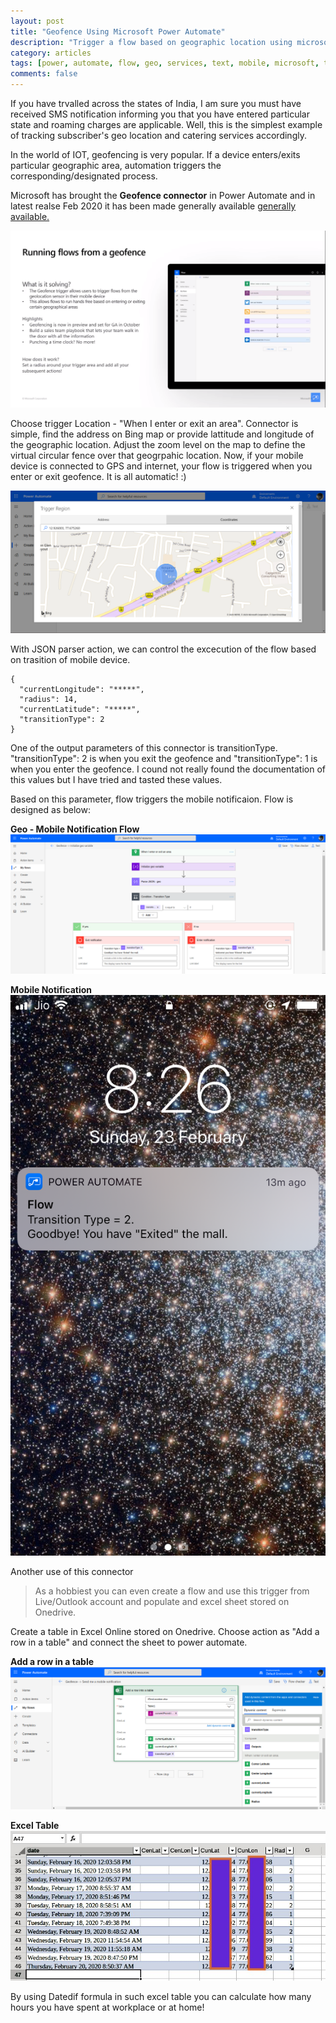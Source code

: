 ```yaml
---
layout: post
title: "Geofence Using Microsoft Power Automate"
description: "Trigger a flow based on geographic location using microsoft power automate mobile application"
category: articles
tags: [power, automate, flow, geo, services, text, mobile, microsoft, trigger, excel, table]
comments: false
---
```

If you have trvalled across the states of India, I am sure you must have received SMS notification informing you that you have entered particular state and roaming charges are applicable. Well, this is the simplest example of tracking subscriber's geo location and catering services accordingly.

In the world of IOT, geofencing is very popular. If a device enters/exits particular geographic area, automation triggers the corresponding/designated process. 

Microsoft has brought the **Geofence connector** in Power Automate and in latest realse Feb 2020 it has been made generally available [generally available.](https://docs.microsoft.com/en-us/power-platform-release-plan/2019wave2/power-automate/running-flows-geofence-generally)

![Release ](https://raw.githubusercontent.com/Mparesh/mparesh.github.io/master/asset/geofence2.png  "Release")

Choose trigger Location - "When I enter or exit an area". Connector is simple, find the address on Bing map or provide lattitude and longitude of the geographic location. Adjust the zoom level on the map to define the virtual circular fence over that geogrpahic location. Now, if your mobile device is connected to GPS and internet, your flow is triggered when you enter or exit  geofence. It is all automatic! :)

![Connector ](https://raw.githubusercontent.com/Mparesh/mparesh.github.io/master/asset/geofence1.png  "Connector")

With JSON parser action, we can control the excecution of the flow based on trasition of mobile device.

	{
	  "currentLongitude": "*****",
	  "radius": 14,
	  "currentLatitude": "*****",
	  "transitionType": 2
	}

One of the output parameters of this connector is transitionType. "transitionType": 2 is when you exit the geofence and "transitionType": 1 is when you enter the geofence. I cound not really found the documentation of this values but I have tried and tasted these values.

Based on this parameter, flow triggers the mobile notificaion. Flow is designed as below:

**Geo - Mobile Notification Flow**
![Geo - Mobile Notification ](https://raw.githubusercontent.com/Mparesh/mparesh.github.io/master/asset/geo5.png  "Geo - Mobile Notification")

**Mobile Notification**
![ ](https://raw.githubusercontent.com/Mparesh/mparesh.github.io/master/asset/IMG_5447.PNG  "Mobile Notification")

Another use of this connector


>As a hobbiest you can even create a flow and use this trigger from Live/Outlook account and populate and excel sheet stored on Onedrive.

Create a table in Excel Online stored on Onedrive. Choose action as "Add a row in a table" and connect the sheet to power automate.

**Add a row in a table**
![ ](https://raw.githubusercontent.com/Mparesh/mparesh.github.io/master/asset/geo4.png  "Populate Excel Table")

**Excel Table**
![ ](https://raw.githubusercontent.com/Mparesh/mparesh.github.io/master/asset/Geo3.jpg  "Excel Table")


By using Datedif formula in such excel table you can calculate how many hours you have spent at workplace or at home!
